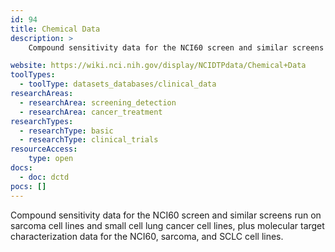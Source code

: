 ```yaml
---
id: 94
title: Chemical Data
description: >
    Compound sensitivity data for the NCI60 screen and similar screens run on sarcoma cell lines and small cell lung cancer cell lines, plus molecular target characterization data for the NCI60, sarcoma,and SCLC cell lines.

website: https://wiki.nci.nih.gov/display/NCIDTPdata/Chemical+Data
toolTypes:
  - toolType: datasets_databases/clinical_data
researchAreas:
  - researchArea: screening_detection
  - researchArea: cancer_treatment
researchTypes:
  - researchType: basic
  - researchType: clinical_trials
resourceAccess:
    type: open
docs:
  - doc: dctd
pocs: []
---
```

Compound sensitivity data for the NCI60 screen and similar screens run on sarcoma cell lines and small cell lung cancer cell lines, plus molecular target characterization data for the NCI60, sarcoma, and SCLC cell lines.